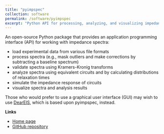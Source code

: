 ```yaml
---
title: "pyimpspec"
collection: software
permalink: /software/pyimpspec
excerpt: "Python API for processing, analyzing, and visualizing impedance spectra"
---
```


An open-source Python package that provides an application programming interface (API) for working with impedance spectra:

- load experimental data from various file formats
- process spectra (e.g., mask outliers and make corrections by subtracting a baseline spectrum)
- validate spectra using Kramers-Kronig transforms
- analyze spectra using equivalent circuits and by calculating distributions of relaxation times
- simulate the impedance response of circuits
- visualize spectra and analysis results

Those who would prefer to use a graphical user interface (GUI) may wish to use [DearEIS](https://vyrjana.github.io/software/deareis), which is based upon pyimpspec, instead.

**Links**

- [Home page](https://vyrjana.github.io/pyimpspec/)
- [GitHub repository](https://github.com/vyrjana/pyimpspec)
